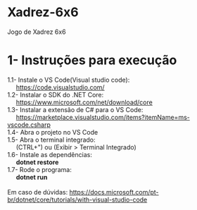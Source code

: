 # Xadrez-6x6
Jogo de Xadrez 6x6

# 1- Instruções para execução
  1.1- Instale o VS Code(Visual studio code):</br>
 &nbsp;&nbsp;&nbsp;&nbsp; https://code.visualstudio.com/</br>
  1.2- Instalar o SDK do .NET Core:</br>
  &nbsp;&nbsp;&nbsp;&nbsp; https://www.microsoft.com/net/download/core</br>
  1.3- Instalar a extensão de C# para o VS Code:</br>
  &nbsp;&nbsp;&nbsp;&nbsp; https://marketplace.visualstudio.com/items?itemName=ms-vscode.csharp</br>
  1.4- Abra o projeto no VS Code</br>
  1.5- Abra o terminal integrado:</br>
  &nbsp;&nbsp;&nbsp;&nbsp; (CTRL+") ou (Exibir > Terminal Integrado)</br>
  1.6- Instale as dependências:</br>
  &nbsp;&nbsp;&nbsp;&nbsp; <b>dotnet restore</b></br>
  1.7- Rode o programa:</br>
  &nbsp;&nbsp;&nbsp;&nbsp; <b>dotnet run</b></br>
  </br>
  Em caso de dúvidas: https://docs.microsoft.com/pt-br/dotnet/core/tutorials/with-visual-studio-code</br>
